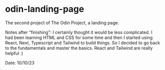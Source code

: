 # odin-landing-page

The second project of The Odin Project, a landing page.

Notes after "finishing": I certainly thought it would be less complicated. I had been learning HTML and CSS for some time and then I started using React, Next, Typescript and Tailwind to build things. So I decided to go back to the fundamentals and master the basics. React and Tailwind are really helpful :)

Date: 10/10/23